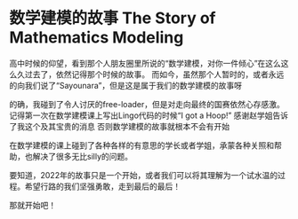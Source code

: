 # 数学建模的故事  The Story of Mathematics Modeling

  高中时候的仰望，看到那个人朋友圈里所说的“数学建模，对你一件倾心”在这么这么久过去了，依然记得那个时候的故事。
  而如今，虽然那个人暂时的，或者永远的向我们说了“Sayounara”，但是这是属于我们的数学建模的故事呀
  
  的确，我碰到了令人讨厌的free-loader，但是对走向最终的国赛依然心存感激。
  记得第一次在数学建模课上写出Lingo代码的时候“I got a Hoop!”
  感谢赵学姐告诉了我这个及其宝贵的消息 否则数学建模的故事就根本不会有开始
  
  在数学建模的课上碰到了各种各样的有意思的学长或者学姐，承蒙各种关照和帮助，也解决了很多无比silly的问题。
  
  要知道，2022年的故事只是一个开始，或者我们可以将其理解为一个试水温的过程。希望行路的我们坚强勇敢，走到最后的最后！
  
  那就开始吧！
